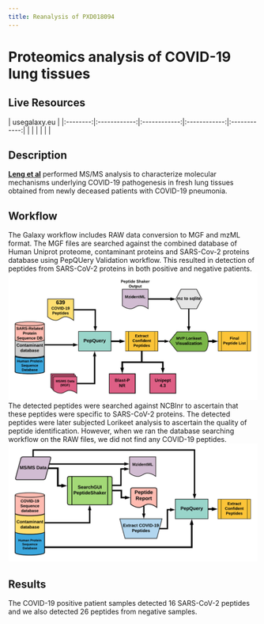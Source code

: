 ```yaml
---
title: Reanalysis of PXD018094
---
```


# Proteomics analysis of COVID-19 lung tissues

## Live Resources

| usegalaxy.eu |
|:--------:|:------------:|:------------:|:------------:|:------------:|
| <FlatShield label="Input data" message="view" href="https://usegalaxy.eu/u/pratikjagtap/h/pxd018241-inputs-for-pepquery-and-lorikeet-analysis  " alt="Raw data" /> |
| <FlatShield label="PXD018094 history1" message="view" href="https://usegalaxy.eu/u/pratikjagtap/h/1pxd018241-dataset-collection-search-for-raw01and02-pepquery-and-lorikeet-analysis-09092020 " alt="Galaxy history" /> |
| <FlatShield label="workflow" message="run" href="https://usegalaxy.eu/u/pratikjagtap/w/imported-single-dataset-pxd018241-workflow-for-pq-and-lk08222020" /> |


## Description

**[Leng et al](https://www.nature.com/articles/s41392-020-00355-9)** performed MS/MS analysis to characterize molecular mechanisms underlying COVID-19 pathogenesis in fresh lung tissues obtained from newly deceased patients with COVID-19 pneumonia. 


## Workflow

The Galaxy workflow includes RAW data conversion to MGF and mzML format. The MGF files are searched against the combined database of Human 
Uniprot proteome, contaminant proteins and SARS-Cov-2 proteins database using PepQUery Validation workflow. This resulted in detection of
 peptides from SARS-CoV-2 proteins in both positive and negative patients. 
 ![](./../img/wfVal.png)
The detected peptides were searched against NCBInr to ascertain that these peptides were specific to SARS-CoV-2 proteins. The detected peptides 
were later subjected Lorikeet analysis to ascertain the quality of peptide identification. However, when we ran the database searching workflow on the RAW files,
we did not find any COVID-19 peptides.
![](./../img/wfDB.png)



## Results

The COVID-19 positive patient samples detected 16 SARS-CoV-2 peptides and we also detected 26 peptides from negative samples.


